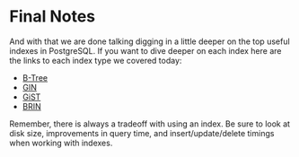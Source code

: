 # Final Notes 

And with that we are done talking digging in a little deeper on the top useful indexes in PostgreSQL. If you want to dive deeper on each index here are the links to each index type we covered today:

* [B-Tree](https://www.postgresql.org/docs/current/btree.html)
* [GIN](https://www.postgresql.org/docs/current/gin.html)
* [GiST](https://www.postgresql.org/docs/current/gist.html)
* [BRIN](https://www.postgresql.org/docs/current/brin.html)

Remember, there is always a tradeoff with using an index. Be sure to look at disk size, improvements in query time, and insert/update/delete timings when working with indexes.  

